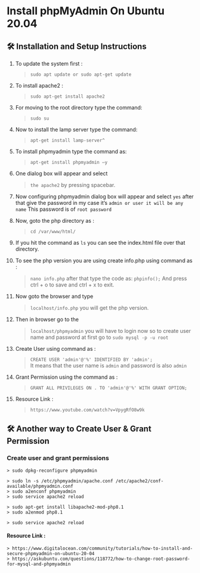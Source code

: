 # Install phpMyAdmin On Ubuntu 20.04

## 🛠 Installation and Setup Instructions

1. To update the system first : 
    > `sudo apt update or sudo apt-get update`

2. To install apache2 : 
    > `sudo apt-get install apache2`

3. For moving to the root directory type the command: 
    > `sudo su`

4. Now to install the lamp server type the command: 
    > `apt-get install lamp-server^`
    
5. To install phpmyadmin type the command as: 
    > `apt-get install phpmyadmin –y`

6. One dialog box will appear and select 
    > `the apache2` by pressing spacebar.

7. Now configuring phpmyadmin dialog box will appear and select `yes` after that give the password in my case it’s  `admin or user it will be any name` This password is of `root password`

8. Now, goto the php directory as : 
    > `cd /var/www/html/`

9. If you hit the command as `ls` you can see the index.html file over that directory.

10. To see the php version you are using create info.php using command as : 
    > `nano info.php` 
after that type the code as: 
    > `phpinfo();` 
And press ctrl + o to save and ctrl + x to exit.

11. Now goto the browser and type 
    > `localhost/info.php` 
 you will get the php version.

12. Then in browser go to the 
    > `localhost/phpmyadmin` 
you will have to login now so to create user name and password at first go to 
    > `sudo mysql -p -u root`

13. Create User using command as : 
    > `CREATE USER 'admin'@'%' IDENTIFIED BY 'admin';`  
It means that the user name is `admin` and password is also `admin`

14. Grant Permission using the command as : 
    > `GRANT ALL PRIVILEGES ON . TO 'admin'@'%' WITH GRANT OPTION;`

15. Resource Link : 
    > `https://www.youtube.com/watch?v=VpygRfO8w9k`


## 🛠 Another way to Create User & Grant Permission

### Create user and grant permissions

    > sudo dpkg-reconfigure phpmyadmin

    > sudo ln -s /etc/phpmyadmin/apache.conf /etc/apache2/conf-available/phpmyadmin.conf
    > sudo a2enconf phpmyadmin
    > sudo service apache2 reload

    > sudo apt-get install libapache2-mod-php8.1
    > sudo a2enmod php8.1

    > sudo service apache2 reload

#### Resource Link : 
    > https://www.digitalocean.com/community/tutorials/how-to-install-and-secure-phpmyadmin-on-ubuntu-20-04
    > https://askubuntu.com/questions/118772/how-to-change-root-password-for-mysql-and-phpmyadmin
